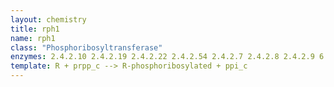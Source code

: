 ```yaml
---
layout: chemistry
title: rph1
name: rph1
class: "Phosphoribosyltransferase"
enzymes: 2.4.2.10 2.4.2.19 2.4.2.22 2.4.2.54 2.4.2.7 2.4.2.8 2.4.2.9 6.3.4.21
template: R + prpp_c --> R-phosphoribosylated + ppi_c
---
```

 
